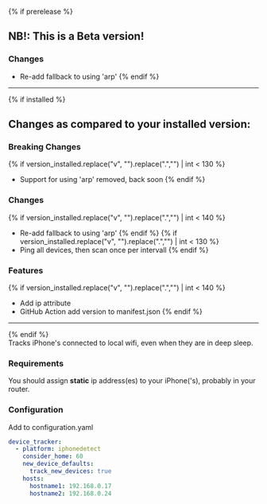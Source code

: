 {% if prerelease %}
## NB!: This is a Beta version!
### Changes
- Re-add fallback to using 'arp'
{% endif %}
---
{% if installed %}
## Changes as compared to your installed version:

### Breaking Changes
{% if version_installed.replace("v", "").replace(".","") | int < 130  %}
- Support for using 'arp' removed, back soon
{% endif %}
### Changes
{% if version_installed.replace("v", "").replace(".","") | int < 140  %}
- Re-add fallback to using 'arp'
{% endif %}
{% if version_installed.replace("v", "").replace(".","") | int < 130  %}
- Ping all devices, then scan once per intervall
{% endif %}

### Features
{% if version_installed.replace("v", "").replace(".","") | int < 140  %}
- Add ip attribute
- GitHub Action add version to manifest.json
{% endif %}
---
{% endif %}  
Tracks iPhone's connected to local wifi, even when they are in deep sleep.  

### Requirements
You should assign <b>static</b> ip address(es) to your iPhone('s), probably in your router.  

### Configuration
Add to configuration.yaml

```yaml
device_tracker:
  - platform: iphonedetect
    consider_home: 60
    new_device_defaults:
      track_new_devices: true
    hosts:
      hostname1: 192.168.0.17
      hostname2: 192.168.0.24
```
